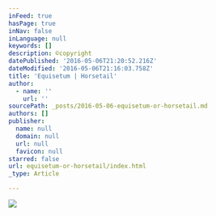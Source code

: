 ```yaml
---
inFeed: true
hasPage: true
inNav: false
inLanguage: null
keywords: []
description: ©copyright
datePublished: '2016-05-06T21:20:52.216Z'
dateModified: '2016-05-06T21:16:03.758Z'
title: 'Equisetum | Horsetail'
author:
  - name: ''
    url: ''
sourcePath: _posts/2016-05-06-equisetum-or-horsetail.md
authors: []
publisher:
  name: null
  domain: null
  url: null
  favicon: null
starred: false
url: equisetum-or-horsetail/index.html
_type: Article

---
```

![](https://the-grid-user-content.s3-us-west-2.amazonaws.com/4438afc8-7d45-4e24-90d3-8e609c3e9dbe.jpg)